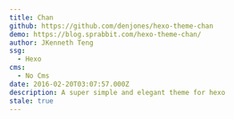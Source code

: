```yaml
---
title: Chan
github: https://github.com/denjones/hexo-theme-chan
demo: https://blog.sprabbit.com/hexo-theme-chan/
author: JKenneth Teng
ssg:
  - Hexo
cms:
  - No Cms
date: 2016-02-20T03:07:57.000Z
description: A super simple and elegant theme for hexo
stale: true
---
```

